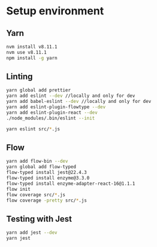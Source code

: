 # Setup environment

## Yarn

```bash
nvm install v8.11.1
nvm use v8.11.1
npm install -g yarn
```

## Linting

```bash
yarn global add prettier
yarn add eslint --dev //locally and only for dev
yarn add babel-eslint --dev //locally and only for dev
yarn add eslint-plugin-flowtype --dev
yarn add eslint-plugin-react --dev
./node_modules/.bin/eslint --init

yarn eslint src/*.js
```

## Flow

```bash
yarn add flow-bin --dev
yarn global add flow-typed
flow-typed install jest@22.4.3
flow-typed install enzyme@3.3.0
flow-typed install enzyme-adapter-react-16@1.1.1
flow init
flow coverage src/*.js
flow coverage -pretty src/*.js
```

## Testing with Jest

```bash
yarn add jest --dev
yarn jest
```
